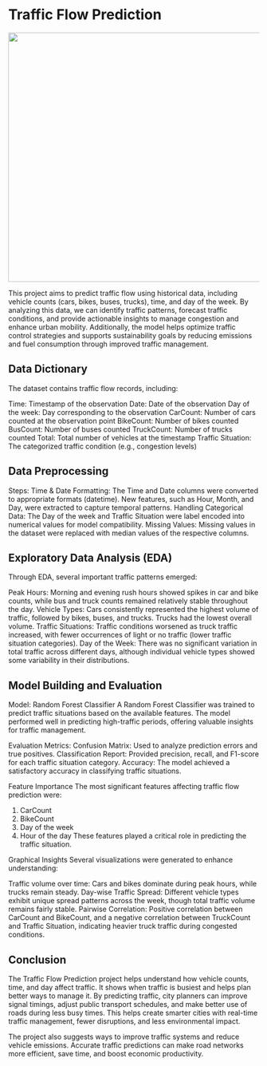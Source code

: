 # Traffic Flow Prediction
<img src = "https://th.bing.com/th/id/R.2f52a356c87d4d40374404cd30140c35?rik=CYZ0xVw1sOqSgQ&riu=http%3a%2f%2fi.huffpost.com%2fgen%2f1324194%2fimages%2fo-DRIVERS-TRAFFIC-facebook.jpg&ehk=AT7XxdZq5EDQ%2fMl%2bQzQuogHdXmQXglRKGUiBVhx4FlU%3d&risl=&pid=ImgRaw&r=0" width = "700" height = "500">

This project aims to predict traffic flow using historical data, including vehicle counts (cars, bikes, buses, trucks), time, and day of the week. By analyzing this data, we can identify traffic patterns, forecast traffic conditions, and provide actionable insights to manage congestion and enhance urban mobility. Additionally, the model helps optimize traffic control strategies and supports sustainability goals by reducing emissions and fuel consumption through improved traffic management.

## Data Dictionary

The dataset contains traffic flow records, including:

Time: Timestamp of the observation
Date: Date of the observation
Day of the week: Day corresponding to the observation
CarCount: Number of cars counted at the observation point
BikeCount: Number of bikes counted
BusCount: Number of buses counted
TruckCount: Number of trucks counted
Total: Total number of vehicles at the timestamp
Traffic Situation: The categorized traffic condition (e.g., congestion levels)

## Data Preprocessing

Steps:
Time & Date Formatting: The Time and Date columns were converted to appropriate formats (datetime). New features, such as Hour, Month, and Day, were extracted to capture temporal patterns.
Handling Categorical Data: The Day of the week and Traffic Situation were label encoded into numerical values for model compatibility.
Missing Values: Missing values in the dataset were replaced with median values of the respective columns.

## Exploratory Data Analysis (EDA)

Through EDA, several important traffic patterns emerged:

Peak Hours: Morning and evening rush hours showed spikes in car and bike counts, while bus and truck counts remained relatively stable throughout the day.
Vehicle Types: Cars consistently represented the highest volume of traffic, followed by bikes, buses, and trucks. Trucks had the lowest overall volume.
Traffic Situations: Traffic conditions worsened as truck traffic increased, with fewer occurrences of light or no traffic (lower traffic situation categories).
Day of the Week: There was no significant variation in total traffic across different days, although individual vehicle types showed some variability in their distributions.

## Model Building and Evaluation
Model: Random Forest Classifier
A Random Forest Classifier was trained to predict traffic situations based on the available features. The model performed well in predicting high-traffic periods, offering valuable insights for traffic management.

Evaluation Metrics:
Confusion Matrix: Used to analyze prediction errors and true positives.
Classification Report: Provided precision, recall, and F1-score for each traffic situation category.
Accuracy: The model achieved a satisfactory accuracy in classifying traffic situations.

Feature Importance
The most significant features affecting traffic flow prediction were:
1) CarCount
2) BikeCount
3) Day of the week
4) Hour of the day These features played a critical role in predicting the traffic situation.

Graphical Insights
Several visualizations were generated to enhance understanding:

Traffic volume over time: Cars and bikes dominate during peak hours, while trucks remain steady.
Day-wise Traffic Spread: Different vehicle types exhibit unique spread patterns across the week, though total traffic volume remains fairly stable.
Pairwise Correlation: Positive correlation between CarCount and BikeCount, and a negative correlation between TruckCount and Traffic Situation, indicating heavier truck traffic during congested conditions.

## Conclusion

The Traffic Flow Prediction project helps understand how vehicle counts, time, and day affect traffic. It shows when traffic is busiest and helps plan better ways to manage it. By predicting traffic, city planners can improve signal timings, adjust public transport schedules, and make better use of roads during less busy times. This helps create smarter cities with real-time traffic management, fewer disruptions, and less environmental impact.

The project also suggests ways to improve traffic systems and reduce vehicle emissions. Accurate traffic predictions can make road networks more efficient, save time, and boost economic productivity.
